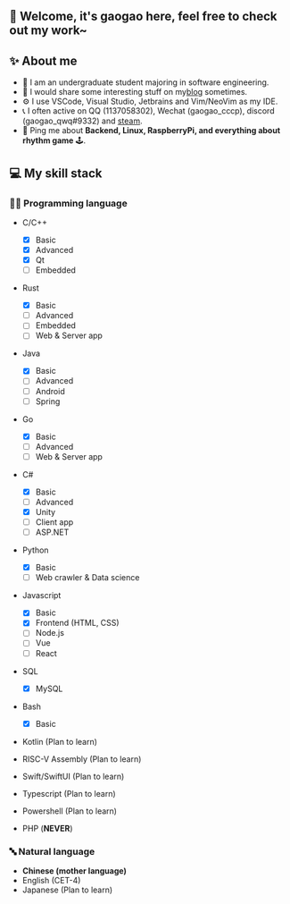 ## 🍵 Welcome, it's gaogao here, feel free to check out my work~

## ✨ About me

- 📖 I am an undergraduate student majoring in software engineering.
- 📝 I would share some interesting stuff on my[blog](https://blog.gaogaoqwq.com) sometimes.
- ⚙️ I use VSCode, Visual Studio, Jetbrains and Vim/NeoVim as my IDE.
- 📞 I often active on QQ (1137058302), Wechat (gaogao_cccp), discord (gaogao_qwq#9332) and [steam](https://steamcommunity.com/id/gaogao_qwq).
- 💬 Ping me about **Backend, Linux, RaspberryPi, and everything about rhythm game** 🕹️.

## 💻 My skill stack

### 👨‍💻 Programming language

- C/C++
  
  - [x] Basic
  - [x] Advanced
  - [x] Qt
  - [ ] Embedded
- Rust

  - [x] Basic
  - [ ] Advanced
  - [ ] Embedded
  - [ ] Web & Server app
- Java
  
  - [x] Basic
  - [ ] Advanced
  - [ ] Android
  - [ ] Spring
- Go
  
	- [x] Basic
	- [ ] Advanced
	- [ ] Web & Server app
- C#

	- [x] Basic 
	- [ ] Advanced
	- [x] Unity
	- [ ] Client app
	- [ ] ASP.NET
- Python
  
  - [x] Basic
  - [ ] Web crawler & Data science
- Javascript
  
	- [x] Basic
	- [x] Frontend (HTML, CSS)
	- [ ] Node.js
	- [ ] Vue
	- [ ] React
- SQL
  
	- [x] MySQL
- Bash
  
	- [x] Basic
- Kotlin (Plan to learn)
- RISC-V Assembly (Plan to learn)
- Swift/SwiftUI (Plan to learn)
- Typescript (Plan to learn)
- Powershell (Plan to learn)
- PHP (**NEVER**)

### 🔤 Natural language
- **Chinese (mother language)**
- English	(CET-4)
- Japanese (Plan to learn)
